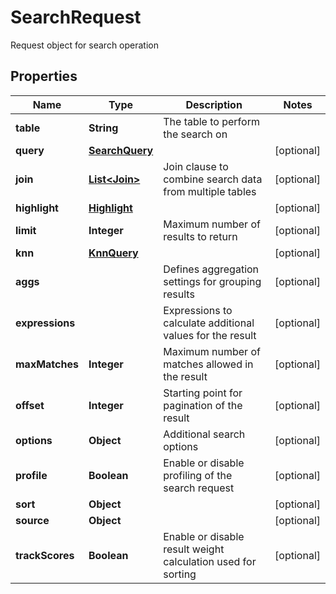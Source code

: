 

# SearchRequest

Request object for search operation

## Properties

| Name | Type | Description | Notes |
|------------ | ------------- | ------------- | -------------|
|**table** | **String** | The table to perform the search on |  |
|**query** | [**SearchQuery**](SearchQuery.md) |  |  [optional] |
|**join** | [**List&lt;Join&gt;**](Join.md) | Join clause to combine search data from multiple tables |  [optional] |
|**highlight** | [**Highlight**](Highlight.md) |  |  [optional] |
|**limit** | **Integer** | Maximum number of results to return |  [optional] |
|**knn** | [**KnnQuery**](KnnQuery.md) |  |  [optional] |
|**aggs** |  | Defines aggregation settings for grouping results |  [optional] |
|**expressions** |  | Expressions to calculate additional values for the result |  [optional] |
|**maxMatches** | **Integer** | Maximum number of matches allowed in the result |  [optional] |
|**offset** | **Integer** | Starting point for pagination of the result |  [optional] |
|**options** | **Object** | Additional search options |  [optional] |
|**profile** | **Boolean** | Enable or disable profiling of the search request |  [optional] |
|**sort** | **Object** |  |  [optional] |
|**source** | **Object** |  |  [optional] |
|**trackScores** | **Boolean** | Enable or disable result weight calculation used for sorting |  [optional] |




